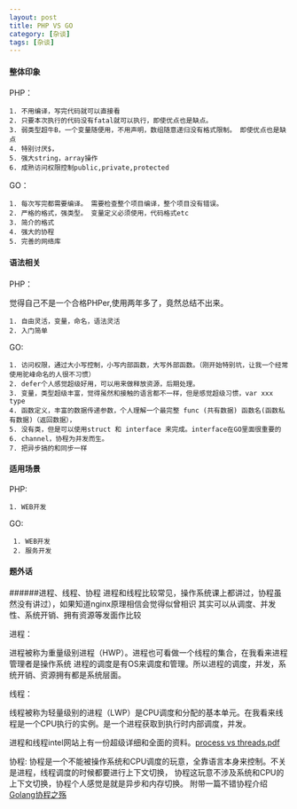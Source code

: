 ```yaml
---
layout: post
title: PHP VS GO
category: [杂谈]
tags: [杂谈]
---
```



#### 整体印象
PHP：

	1. 不用编译，写完代码就可以直接看
	2. 只要本次执行的代码没有fatal就可以执行，即使优点也是缺点。
	3. 弱类型超牛B，一个变量随便用，不用声明，数组随意递归没有格式限制。 即使优点也是缺点
	4. 特别讨厌$，
	5. 强大string，array操作
	6. 成熟访问权限控制public,private,protected

GO：

	1. 每次写完都需要编译。 需要检查整个项目编译，整个项目没有错误。
	2. 严格的格式，强类型。 变量定义必须使用，代码格式etc
	3. 简介的格式
	4. 强大的协程
	5. 完善的网络库

#### 语法相关
PHP：

  觉得自己不是一个合格PHPer,使用两年多了，竟然总结不出来。

	1. 自由灵活，变量，命名，语法灵活
	2. 入门简单


GO:

	1. 访问权限，通过大小写控制，小写内部函数，大写外部函数。（刚开始特别坑，让我一个经常使用驼峰命名的人很不习惯）
	2. defer个人感觉超级好用，可以用来做释放资源，后期处理。
	3. 变量，类型超级丰富，觉得虽然和接触的语言都不一样，但是感觉超级习惯，var xxx type
	4. 函数定义，丰富的数据传递参数，个人理解一个最完整 func (共有数据) 函数名(函数私有数据)（返回数据），
	5. 没有类，但是可以使用struct 和 interface 来完成。interface在GO里面很重要的
	6. channel，协程为并发而生。
	7. 把异步搞的和同步一样


#### 适用场景

PHP:

	1. WEB开发

GO:

     1. WEB开发
     2. 服务开发

#### 题外话

######进程、线程、协程
进程和线程比较常见，操作系统课上都讲过，协程虽然没有讲过），如果知道nginx原理相信会觉得似曾相识
其实可以从调度、并发性、系统开销、拥有资源等发面作比较

进程：

进程被称为重量级别进程（HWP）。进程也可看做一个线程的集合，在我看来进程管理者是操作系统
进程的调度是有OS来调度和管理。所以进程的调度，并发，系统开销、资源拥有都是系统层面。


线程：

线程被称为轻量级别的进程（LWP）是CPU调度和分配的基本单元。在我看来线程是一个CPU执行的实例。是一个进程获取到执行时内部调度，并发。

进程和线程intel网站上有一份超级详细和全面的资料。[process vs threads.pdf](https://software.intel.com/sites/default/files/m/5/7/f/a/b/12568-2.1.1_e7_ba_bf_e7_a8_8b_e4_b8_8e_e8_bf_9b_e7_a8_8b_e7_9a_84_e5_8c_ba_e5_88_ab.pdf)

协程:
协程是一个不能被操作系统和CPU调度的玩意，全靠语言本身来控制。不关是进程，线程调度的时候都要进行上下文切换， 协程这玩意不涉及系统和CPU的上下文切换，协程个人感觉是就是异步和内存切换。
附带一篇不错协程介绍[Golang协程之殇](http://blog.imisko.com/2017/08/02/golang-coroutine/)







